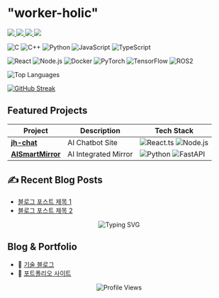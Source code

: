 <!-- 헤더 섹션: 이름과 인사말 -->


<!-- 프로필 카드 -->
# "worker-holic"
 

<p align="start">
  <a href="https://linkedin.com/in/[YourUsername]">
    <img src="https://img.shields.io/badge/LinkedIn-0A66C2?style=for-the-badge&logo=linkedin&logoColor=white"/>
  </a>
  <a href="https://twitter.com/[YourUsername]">
    <img src="https://img.shields.io/badge/Twitter-1DA1F2?style=for-the-badge&logo=twitter&logoColor=white"/>
  </a>
  <a href="mailto:your-email@example.com">
    <img src="https://img.shields.io/badge/Gmail-EA4335?style=for-the-badge&logo=gmail&logoColor=white"/>
  </a>
  <a href="https://your-blog-url">
    <img src="https://img.shields.io/badge/Blog-FF9800?style=for-the-badge&logo=blogger&logoColor=white"/>
  </a>
</p>

<!-- 아이콘은 https://simpleicons.org/ 에서 찾아서 사용하세요 -->
<!-- 기술 스택 -->

![C](https://img.shields.io/badge/C-A8B9CC?style=for-the-badge&logo=c&logoColor=black)
![C++](https://img.shields.io/badge/C++-00599C?style=for-the-badge&logo=c%2B%2B&logoColor=white)
![Python](https://img.shields.io/badge/Python-3776AB?style=for-the-badge&logo=python&logoColor=white)
![JavaScript](https://img.shields.io/badge/JavaScript-F7DF1E?style=for-the-badge&logo=javascript&logoColor=black)
![TypeScript](https://img.shields.io/badge/TypeScript-3178C6?style=for-the-badge&logo=typescript&logoColor=white)

![React](https://img.shields.io/badge/React-61DAFB?style=for-the-badge&logo=react&logoColor=black)
![Node.js](https://img.shields.io/badge/Node.js-339933?style=for-the-badge&logo=node.js&logoColor=white)
![Docker](https://img.shields.io/badge/Docker-2496ED?style=for-the-badge&logo=docker&logoColor=white)
![PyTorch](https://img.shields.io/badge/PyTorch-EE4C2C?style=for-the-badge&logo=pytorch&logoColor=white)
![TensorFlow](https://img.shields.io/badge/TensorFlow-FF6F00?style=for-the-badge&logo=tensorflow&logoColor=white)
![ROS2](https://img.shields.io/badge/ROS2-22314E?style=for-the-badge&logo=ros&logoColor=white)


<img src="https://github-readme-stats.vercel.app/api/top-langs/?username=jeonghun-git&layout=compact&theme=radical" alt="Top Languages" />

[![GitHub Streak](https://streak-stats.demolab.com/?user=jeonghun-git)](https://git.io/streak-stats)

## **Featured Projects**
| Project | Description | Tech Stack |
|---------|-------------|------------|
| **[jh-chat](https://github.com/jeonghun-git/jh-chat-pub)** | AI Chatbot Site | ![React.ts](https://img.shields.io/badge/-React-61DAFB) ![Node.js](https://img.shields.io/badge/-Node.js-339933) |
| **[AISmartMirror](링크)** | AI Integrated Mirror | ![Python](https://img.shields.io/badge/-Python-3776AB) ![FastAPI](https://img.shields.io/badge/-Django-092E20) |

<!-- 블로그 포스트 섹션 -->
## ✍️ Recent Blog Posts
<!-- 최근 블로그 포스트 (RSS 피드나 API로 가져올 수 있음) -->
- [블로그 포스트 제목 1](링크)
- [블로그 포스트 제목 2](링크)




<!-- 헤더: 애니메이션 타이핑 효과 -->
<div align="center">
  <img src="https://readme-typing-svg.demolab.com?font=Fira+Code&pause=1000&color=36BCF7FF&center=true&vCenter=true&width=435&lines=안녕하세요!+👋;저는+[이름]입니다;함께+성장하는+개발자!" alt="Typing SVG" />
</div>



<!-- 블로그/포트폴리오 링크 -->
## **Blog & Portfolio**
- 📝 [기술 블로그](링크)
- 🎨 [포트폴리오 사이트](링크)


<!-- 방문자 카운터 -->
<div align="center">
  <img src="https://komarev.com/ghpvc/?username=jeonghun-git&color=blue&style=flat-square" alt="Profile Views" />
</div>

